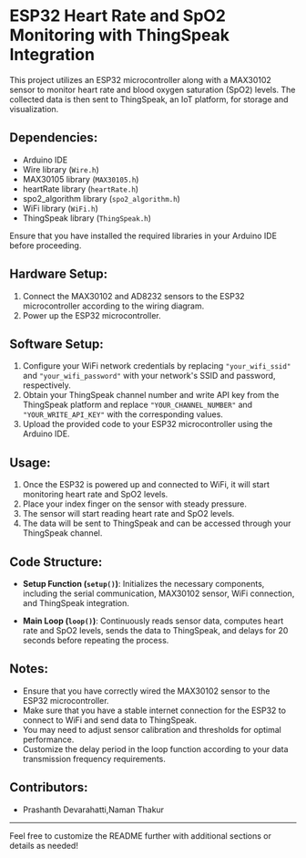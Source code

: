 # ESP32 Heart Rate and SpO2 Monitoring with ThingSpeak Integration

This project utilizes an ESP32 microcontroller along with a MAX30102 sensor to monitor heart rate and blood oxygen saturation (SpO2) levels. The collected data is then sent to ThingSpeak, an IoT platform, for storage and visualization.

## Dependencies:

- Arduino IDE
- Wire library (`Wire.h`)
- MAX30105 library (`MAX30105.h`)
- heartRate library (`heartRate.h`)
- spo2_algorithm library (`spo2_algorithm.h`)
- WiFi library (`WiFi.h`)
- ThingSpeak library (`ThingSpeak.h`)

Ensure that you have installed the required libraries in your Arduino IDE before proceeding.

## Hardware Setup:

1. Connect the MAX30102 and AD8232 sensors to the ESP32 microcontroller according to the wiring diagram.
2. Power up the ESP32 microcontroller.

## Software Setup:

1. Configure your WiFi network credentials by replacing `"your_wifi_ssid"` and `"your_wifi_password"` with your network's SSID and password, respectively.
2. Obtain your ThingSpeak channel number and write API key from the ThingSpeak platform and replace `"YOUR_CHANNEL_NUMBER"` and `"YOUR_WRITE_API_KEY"` with the corresponding values.
3. Upload the provided code to your ESP32 microcontroller using the Arduino IDE.

## Usage:

1. Once the ESP32 is powered up and connected to WiFi, it will start monitoring heart rate and SpO2 levels.
2. Place your index finger on the sensor with steady pressure.
3. The sensor will start reading heart rate and SpO2 levels.
4. The data will be sent to ThingSpeak and can be accessed through your ThingSpeak channel.

## Code Structure:

- **Setup Function (`setup()`)**: Initializes the necessary components, including the serial communication, MAX30102 sensor, WiFi connection, and ThingSpeak integration.

- **Main Loop (`loop()`)**: Continuously reads sensor data, computes heart rate and SpO2 levels, sends the data to ThingSpeak, and delays for 20 seconds before repeating the process.

## Notes:

- Ensure that you have correctly wired the MAX30102 sensor to the ESP32 microcontroller.
- Make sure that you have a stable internet connection for the ESP32 to connect to WiFi and send data to ThingSpeak.
- You may need to adjust sensor calibration and thresholds for optimal performance.
- Customize the delay period in the loop function according to your data transmission frequency requirements.

## Contributors:

- Prashanth Devarahatti,Naman Thakur



---
Feel free to customize the README further with additional sections or details as needed!
